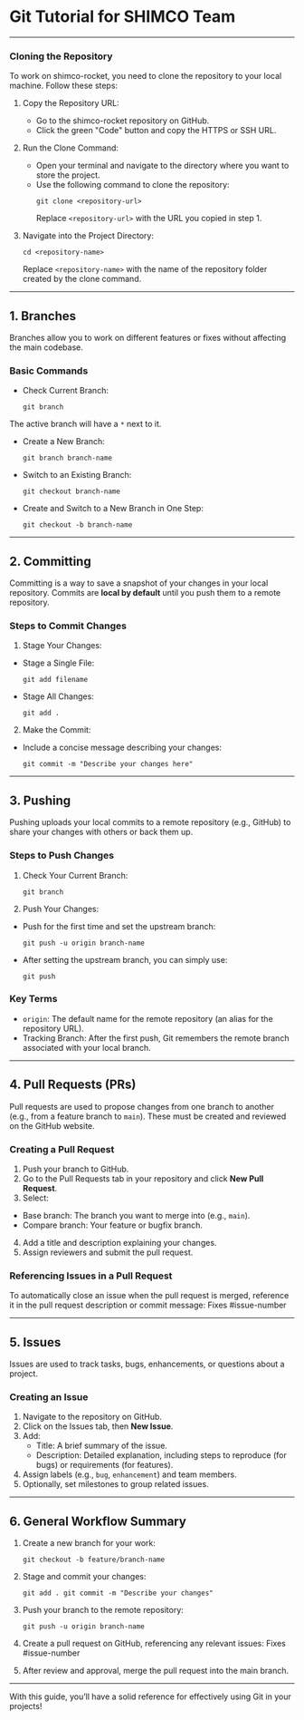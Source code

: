 # Git Tutorial for SHIMCO Team

---

### Cloning the Repository
To work on shimco-rocket, you need to clone the repository to your local machine. Follow these steps:

1. Copy the Repository URL:
   - Go to the shimco-rocket repository on GitHub.
   - Click the green "Code" button and copy the HTTPS or SSH URL.

2. Run the Clone Command:
   - Open your terminal and navigate to the directory where you want to store the project.
   - Use the following command to clone the repository:
     ```
     git clone <repository-url>
     ```
     Replace `<repository-url>` with the URL you copied in step 1.

3. Navigate into the Project Directory:
     ```
     cd <repository-name>
     ```
   Replace `<repository-name>` with the name of the repository folder created by the clone command.

---

## 1. Branches
Branches allow you to work on different features or fixes without affecting the main codebase.

### Basic Commands
- Check Current Branch:
    ```
    git branch
    ```

The active branch will have a `*` next to it.

- Create a New Branch:
    ```
    git branch branch-name
    ```

- Switch to an Existing Branch:
    ```
    git checkout branch-name
    ```

- Create and Switch to a New Branch in One Step:
    ```
    git checkout -b branch-name
    ```


---

## 2. Committing
Committing is a way to save a snapshot of your changes in your local repository. Commits are **local by default** until you push them to a remote repository.

### Steps to Commit Changes
1. Stage Your Changes:
 - Stage a Single File:
   ```
   git add filename
   ```
 - Stage All Changes:
   ```
   git add .
   ```

2. Make the Commit:
 - Include a concise message describing your changes:
   ```
   git commit -m "Describe your changes here"
   ```

---

## 3. Pushing
Pushing uploads your local commits to a remote repository (e.g., GitHub) to share your changes with others or back them up.

### Steps to Push Changes
1. Check Your Current Branch:
    ```
    git branch
    ```

2. Push Your Changes:
- Push for the first time and set the upstream branch:
  ```
  git push -u origin branch-name
  ```
- After setting the upstream branch, you can simply use:
  ```
  git push
  ```

### Key Terms
- `origin`: The default name for the remote repository (an alias for the repository URL).
- Tracking Branch: After the first push, Git remembers the remote branch associated with your local branch.

---

## 4. Pull Requests (PRs)
Pull requests are used to propose changes from one branch to another (e.g., from a feature branch to `main`). These must be created and reviewed on the GitHub website.

### Creating a Pull Request
1. Push your branch to GitHub.
2. Go to the Pull Requests tab in your repository and click **New Pull Request**.
3. Select:
- Base branch: The branch you want to merge into (e.g., `main`).
- Compare branch: Your feature or bugfix branch.
4. Add a title and description explaining your changes.
5. Assign reviewers and submit the pull request.

### Referencing Issues in a Pull Request
To automatically close an issue when the pull request is merged, reference it in the pull request description or commit message:
Fixes #issue-number

---

## 5. Issues
Issues are used to track tasks, bugs, enhancements, or questions about a project.

### Creating an Issue
1. Navigate to the repository on GitHub.
2. Click on the Issues tab, then **New Issue**.
3. Add:
   - Title: A brief summary of the issue.
   - Description: Detailed explanation, including steps to reproduce (for bugs) or requirements (for features).
4. Assign labels (e.g., `bug`, `enhancement`) and team members.
5. Optionally, set milestones to group related issues.

---

## 6. General Workflow Summary
1. Create a new branch for your work:
    ```
    git checkout -b feature/branch-name
    ```

2. Stage and commit your changes:
    ```
    git add . git commit -m "Describe your changes"
    ```

3. Push your branch to the remote repository:
    ```
    git push -u origin branch-name
    ```

4. Create a pull request on GitHub, referencing any relevant issues:
Fixes #issue-number

5. After review and approval, merge the pull request into the main branch.

---

With this guide, you’ll have a solid reference for effectively using Git in your projects!
